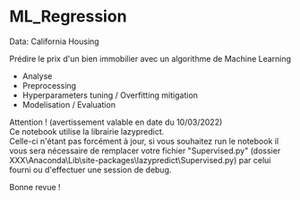 # ML_Regression
Data: California Housing

Prédire le prix d'un bien immobilier avec un algorithme de Machine Learning
- Analyse
- Preprocessing
- Hyperparameters tuning / Overfitting mitigation
- Modelisation / Evaluation

Attention ! (avertissement valable en date du 10/03/2022)
<br> Ce notebook utilise la librairie lazypredict.
<br> Celle-ci n'étant pas forcément à jour, si vous souhaitez run le notebook il vous sera nécessaire de remplacer votre fichier "Supervised.py" (dossier XXX\Anaconda\Lib\site-packages\lazypredict\Supervised.py) par celui fourni ou d'effectuer une session de debug.

Bonne revue !
